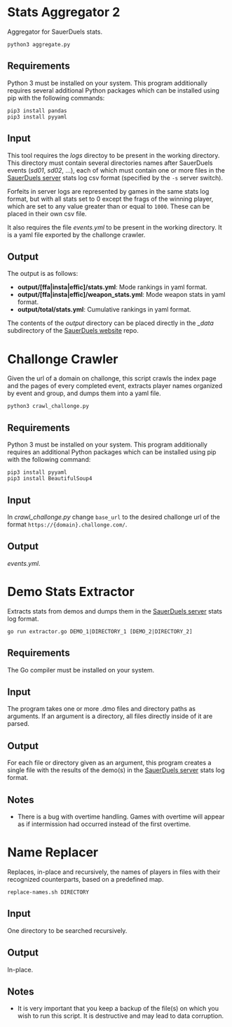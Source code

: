 # Stats Aggregator 2

Aggregator for SauerDuels stats.

```
python3 aggregate.py
```

## Requirements

Python 3 must be installed on your system. This program additionally requires several additional Python packages which can be installed using pip with the following commands:

```
pip3 install pandas
pip3 install pyyaml
```

## Input

This tool requires the *logs* directoy to be present in the working directory. This directory must contain several directories names after SauerDuels events (*sd01*, *sd02*, ...), each of which must contain one or more files in the [SauerDuels server](https://github.com/sauerduels/sauer-server) stats log csv format (specified by the `-s` server switch).

Forfeits in server logs are represented by games in the same stats log format, but with all stats set to 0 except the frags of the winning player, which are set to any value greater than or equal to `1000`. These can be placed in their own csv file.

It also requires the file *events.yml* to be present in the working directory. It is a yaml file exported by the challonge crawler.

## Output

The output is as follows:

- **output/[ffa|insta|effic]/stats.yml**: Mode rankings in yaml format.
- **output/[ffa|insta|effic]/weapon_stats.yml**: Mode weapon stats in yaml format.
- **output/total/stats.yml**: Cumulative rankings in yaml format.

The contents of the *output* directory can be placed directly in the *_data* subdirectory of the [SauerDuels website](https://github.com/sauerduels/website) repo.

# Challonge Crawler

Given the url of a domain on challonge, this script crawls the index page and the pages of every completed event, extracts player names organized by event and group, and dumps them into a yaml file.

```
python3 crawl_challonge.py
```

## Requirements

Python 3 must be installed on your system. This program additionally requires an additional Python packages which can be installed using pip with the following command:

```
pip3 install pyyaml
pip3 install BeautifulSoup4
```

## Input

In *crawl_challonge.py* change `base_url` to the desired challonge url of the format `https://{domain}.challonge.com/`.

## Output

*events.yml*.

# Demo Stats Extractor

Extracts stats from demos and dumps them in the [SauerDuels server](https://github.com/sauerduels/sauer-server) stats log format.

```
go run extractor.go DEMO_1|DIRECTORY_1 [DEMO_2|DIRECTORY_2]
```

## Requirements

The Go compiler must be installed on your system.

## Input

The program takes one or more .dmo files and directory paths as arguments. If an argument is a directory, all files directly inside of it are parsed.

## Output

For each file or directory given as an argument, this program creates a single file with the results of the demo(s) in the [SauerDuels server](https://github.com/sauerduels/server) stats log format.

## Notes

- There is a bug with overtime handling. Games with overtime will appear as if intermission had occurred instead of the first overtime.

# Name Replacer

Replaces, in-place and recursively, the names of players in files with their recognized counterparts, based on a predefined map.

```
replace-names.sh DIRECTORY
```

## Input

One directory to be searched recursively.

## Output

In-place.

## Notes

- It is very important that you keep a backup of the file(s) on which you wish to run this script. It is destructive and may lead to data corruption.
